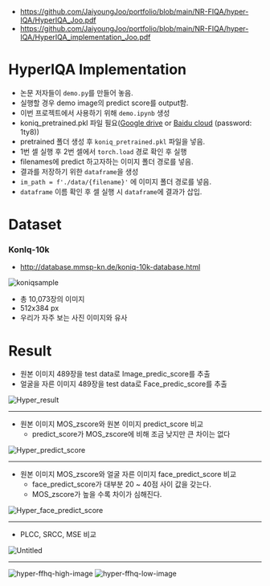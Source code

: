 - https://github.com/JaiyoungJoo/portfolio/blob/main/NR-FIQA/hyper-IQA/HyperIQA_Joo.pdf
- https://github.com/JaiyoungJoo/portfolio/blob/main/NR-FIQA/hyper-IQA/HyperIQA_implementation_Joo.pdf

# HyperIQA Implementation
- 논문 저자들이 `demo.py`를 만들어 놓음.
- 실행할 경우 demo image의 predict score를 output함.
- 이번 프로젝트에서 사용하기 위해 `demo.ipynb` 생성
- koniq_pretrained.pkl 파일 필요([Google drive](https://drive.google.com/file/d/1OOUmnbvpGea0LIGpIWEbOyxfWx6UCiiE/view?usp=sharing) or [Baidu cloud](https://pan.baidu.com/s/1yY3O8DbfTTtUwXn14Mtr8Q) (password: 1ty8))
- pretrained 폴더 생성 후 `koniq_pretrained.pkl` 파일을 넣음.
- 1번 셀 실행 후 2번 셀에서 `torch.load` 경로 확인 후 실행
- filenames에 predict 하고자하는 이미지 폴더 경로를 넣음.
- 결과를 저장하기 위한 `dataframe`을 생성
- `im_path = f'./data/{filename}'` 에 이미지 폴더 경로를 넣음.
- `dataframe` 이름 확인 후 셀 실행 시 `dataframe`에 결과가 삽입.

# Dataset
### KonIq-10k
- http://database.mmsp-kn.de/koniq-10k-database.html

![koniqsample](https://user-images.githubusercontent.com/103994779/192446632-a500cfb9-c7dd-48bf-9d26-23388ef56d36.png)

- 총 10,073장의 이미지
- 512x384 px
- 우리가 자주 보는 사진 이미지와 유사

# Result
- 원본 이미지 489장을 test data로 Image_predic_score를 추출
- 얼굴을 자른 이미지 489장을 test data로 Face_predic_score를 추출

![Hyper_result](https://user-images.githubusercontent.com/103994779/192446910-c73a92b0-4892-4fee-8a65-90ab2a8f1b9d.png)

***
- 원본 이미지 MOS_zscore와 원본 이미지 predict_score 비교
  - predict_score가 MOS_zscore에 비해 조금 낮지만 큰 차이는 없다

![Hyper_predict_score](https://user-images.githubusercontent.com/103994779/192447397-2f58f208-ad94-4c5e-84ce-90e286f532c4.png)

***
- 원본 이미지 MOS_zscore와 얼굴 자른 이미지 face_predict_score 비교
  - face_predict_score가 대부분 20 ~ 40점 사이 값을 갖는다.
  - MOS_zscore가 높을 수록 차이가 심해진다.

![Hyper_face_predict_score](https://user-images.githubusercontent.com/103994779/192447492-3377d806-ec34-4535-806d-dbe6475a44dd.png)

***
- PLCC, SRCC, MSE 비교 

![Untitled](https://user-images.githubusercontent.com/103994779/192447558-7adc265e-14b8-427c-b0e2-1affebae4fbe.png)

***
![hyper-ffhq-high-image](https://user-images.githubusercontent.com/103994779/194014942-cf907cba-e90e-4162-a971-11c6506a1b57.jpg)
![hyper-ffhq-low-image](https://user-images.githubusercontent.com/103994779/194014945-0e371db6-d981-49cf-9857-ab90cad11921.jpg)




